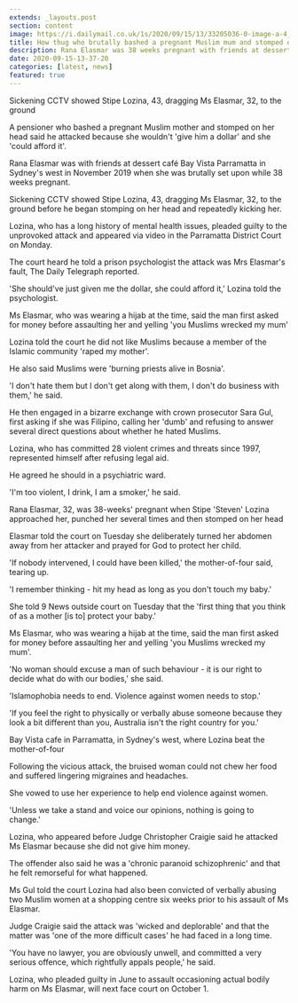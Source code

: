 ```yaml
---
extends: _layouts.post
section: content
image: https://i.dailymail.co.uk/1s/2020/09/15/13/33205036-0-image-a-4_1600172584415.jpg 
title: How thug who brutally bashed a pregnant Muslim mum and stomped on her head blamed HER for the attack 
description: Rana Elasmar was 38 weeks pregnant with friends at dessert café Bay Vista Parramatta in Sydneys west in November 2019 when she was brutally attacked by Stipe Lozina. 
date: 2020-09-15-13-37-20 
categories: [latest, news] 
featured: true 
--- 
```

Sickening CCTV showed Stipe Lozina, 43, dragging Ms Elasmar, 32, to the ground 

A pensioner who bashed a pregnant Muslim mother and stomped on her head said he attacked because she wouldn't 'give him a dollar' and she 'could afford it'. 

Rana Elasmar was with friends at dessert café Bay Vista Parramatta in Sydney's west in November 2019 when she was brutally set upon while 38 weeks pregnant.    

Sickening CCTV showed Stipe Lozina, 43, dragging Ms Elasmar, 32, to the ground before he began stomping on her head and repeatedly kicking her.

Lozina, who has a long history of mental health issues, pleaded guilty to the unprovoked attack and appeared via video in the Parramatta District Court on Monday.

The court heard he told a prison psychologist the attack was Mrs Elasmar's fault, The Daily Telegraph reported. 

'She should've just given me the dollar, she could afford it,' Lozina told the psychologist. 

Ms Elasmar, who was wearing a hijab at the time, said the man first asked for money before assaulting her and yelling 'you Muslims wrecked my mum'

Lozina told the court he did not like Muslims because a member of the Islamic community 'raped my mother'.

He also said Muslims were 'burning priests alive in Bosnia'.

'I don't hate them but I don't get along with them, I don't do business with them,' he said.

He then engaged in a bizarre exchange with crown prosecutor Sara Gul, first asking if she was Filipino, calling her 'dumb' and refusing to answer several direct questions about whether he hated Muslims. 

Lozina, who has committed 28 violent crimes and threats since 1997, represented himself after refusing legal aid.

He agreed he should in a psychiatric ward.

'I'm too violent, I drink, I am a smoker,' he said.

Rana Elasmar, 32, was 38-weeks' pregnant when Stipe 'Steven' Lozina approached her, punched her several times and then stomped on her head 

Elasmar told the court on Tuesday she deliberately turned her abdomen away from her attacker and prayed for God to protect her child.

'If nobody intervened, I could have been killed,' the mother-of-four said, tearing up.

'I remember thinking - hit my head as long as you don't touch my baby.'

She told 9 News outside court on Tuesday that the 'first thing that you think of as a mother [is to] protect your baby.' 

Ms Elasmar, who was wearing a hijab at the time, said the man first asked for money before assaulting her and yelling 'you Muslims wrecked my mum'. 

'No woman should excuse a man of such behaviour - it is our right to decide what do with our bodies,' she said.

'Islamophobia needs to end. Violence against women needs to stop.'

'If you feel the right to physically or verbally abuse someone because they look a bit different than you, Australia isn't the right country for you.' 

Bay Vista cafe in Parramatta, in Sydney's west, where Lozina beat the mother-of-four

Following the vicious attack, the bruised woman could not chew her food and suffered lingering migraines and headaches.

She vowed to use her experience to help end violence against women.

'Unless we take a stand and voice our opinions, nothing is going to change.' 

Lozina, who appeared before Judge Christopher Craigie said he attacked Ms Elasmar because she did not give him money.

The offender also said he was a 'chronic paranoid schizophrenic' and that he felt remorseful for what happened. 

Ms Gul told the court Lozina had also been convicted of verbally abusing two Muslim women at a shopping centre six weeks prior to his assault of Ms Elasmar.

Judge Craigie said the attack was 'wicked and deplorable' and that the matter was 'one of the more difficult cases' he had faced in a long time.

'You have no lawyer, you are obviously unwell, and committed a very serious offence, which rightfully appals people,' he said.

Lozina, who pleaded guilty in June to assault occasioning actual bodily harm on Ms Elasmar, will next face court on October 1.

